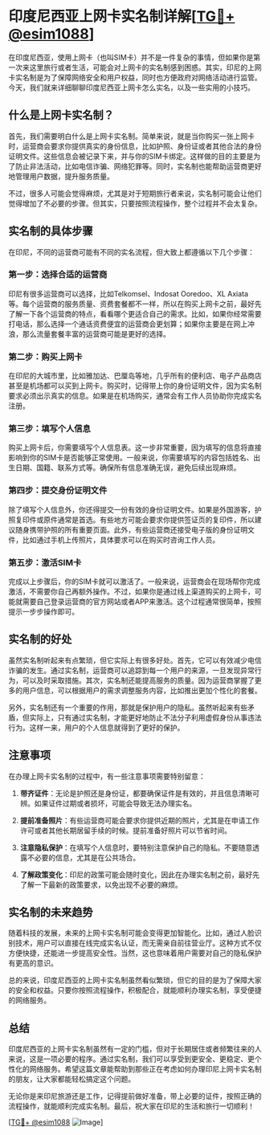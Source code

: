 # 印度尼西亚上网卡实名制详解[[TG💪+ @esim1088](https://t.me/s/esim1088)]

在印度尼西亚，使用上网卡（也叫SIM卡）并不是一件复杂的事情，但如果你是第一次来这里旅行或者生活，可能会对上网卡的实名制感到困惑。其实，印尼的上网卡实名制是为了保障网络安全和用户权益，同时也方便政府对网络活动进行监管。今天，我们就来详细聊聊印度尼西亚上网卡怎么实名，以及一些实用的小技巧。

## 什么是上网卡实名制？

首先，我们需要明白什么是上网卡实名制。简单来说，就是当你购买一张上网卡时，运营商会要求你提供真实的身份信息，比如护照、身份证或者其他合法的身份证明文件。这些信息会被记录下来，并与你的SIM卡绑定。这样做的目的主要是为了防止非法活动，比如电信诈骗、网络犯罪等。同时，实名制也能帮助运营商更好地管理用户数据，提升服务质量。

不过，很多人可能会觉得麻烦，尤其是对于短期旅行者来说，实名制可能会让他们觉得增加了不必要的步骤。但其实，只要按照流程操作，整个过程并不会太复杂。

## 实名制的具体步骤

在印尼，不同的运营商可能有不同的实名流程，但大致上都遵循以下几个步骤：

### 第一步：选择合适的运营商

印尼有很多运营商可以选择，比如Telkomsel、Indosat Ooredoo、XL Axiata等。每个运营商的服务质量、资费套餐都不一样，所以在购买上网卡之前，最好先了解一下各个运营商的特点，看看哪个更适合自己的需求。比如，如果你经常需要打电话，那么选择一个通话资费便宜的运营商会更划算；如果你主要是在网上冲浪，那么流量套餐丰富的运营商可能是更好的选择。

### 第二步：购买上网卡

在印尼的大城市里，比如雅加达、巴厘岛等地，几乎所有的便利店、电子产品商店甚至是机场都可以买到上网卡。购买时，记得带上你的身份证明文件，因为实名制要求必须出示真实的信息。如果是在机场购买，通常会有工作人员协助你完成实名注册。

### 第三步：填写个人信息

购买上网卡后，你需要填写个人信息表。这一步非常重要，因为填写的信息将直接影响到你的SIM卡是否能够正常使用。一般来说，你需要填写的内容包括姓名、出生日期、国籍、联系方式等。确保所有信息准确无误，避免后续出现麻烦。

### 第四步：提交身份证明文件

除了填写个人信息外，你还得提交一份有效的身份证明文件。如果是外国游客，护照复印件或原件通常是首选。有些地方可能会要求你提供签证页的复印件，所以建议随身携带护照的所有重要页面。此外，有些运营商还接受电子版的身份证明文件，比如通过手机上传照片，具体要求可以在购买时咨询工作人员。

### 第五步：激活SIM卡

完成以上步骤后，你的SIM卡就可以激活了。一般来说，运营商会在现场帮你完成激活，不需要你自己再额外操作。不过，如果你是通过线上渠道购买的上网卡，可能就需要自己登录运营商的官方网站或者APP来激活。这个过程通常很简单，按照提示一步步操作即可。

## 实名制的好处

虽然实名制听起来有点繁琐，但它实际上有很多好处。首先，它可以有效减少电信诈骗的发生。通过实名制，运营商可以追踪到每一个用户的来源，一旦发现异常行为，可以及时采取措施。其次，实名制还能提高服务的质量。因为运营商掌握了更多的用户信息，可以根据用户的需求调整服务内容，比如推出更加个性化的套餐。

另外，实名制还有一个重要的作用，那就是保护用户的隐私。虽然听起来有些矛盾，但实际上，只有通过实名制，才能更好地防止不法分子利用虚假身份从事违法行为。这样一来，用户的个人信息就得到了更好的保护。

## 注意事项

在办理上网卡实名制的过程中，有一些注意事项需要特别留意：

1. **带齐证件**：无论是护照还是身份证，都要确保证件是有效的，并且信息清晰可辨。如果证件过期或者损坏，可能会导致无法办理实名。

2. **提前准备照片**：有些运营商可能会要求你提供近期的照片，尤其是在申请工作许可或者其他长期居留手续的时候。提前准备好照片可以节省时间。

3. **注意隐私保护**：在填写个人信息时，要特别注意保护自己的隐私。不要随意透露不必要的信息，尤其是在公共场合。

4. **了解政策变化**：印尼的政策可能会随时变化，因此在办理实名制之前，最好先了解一下最新的政策要求，以免出现不必要的麻烦。

## 实名制的未来趋势

随着科技的发展，未来的上网卡实名制可能会变得更加智能化。比如，通过人脸识别技术，用户可以直接在线完成实名认证，而无需亲自前往营业厅。这种方式不仅方便快捷，还能进一步提高安全性。当然，这也意味着用户需要对自己的隐私保护有更高的意识。

总的来说，印度尼西亚的上网卡实名制虽然看似繁琐，但它的目的是为了保障大家的安全和权益。只要你按照流程操作，积极配合，就能顺利办理实名制，享受便捷的网络服务。

## 总结

印度尼西亚的上网卡实名制虽然有一定的门槛，但对于长期居住或者频繁往来的人来说，这是一项必要的程序。通过实名制，我们可以享受到更安全、更稳定、更个性化的网络服务。希望这篇文章能帮助到那些正在考虑如何办理印尼上网卡实名制的朋友，让大家都能轻松搞定这个问题。

无论你是来印尼旅游还是工作，记得提前做好准备，带上必要的证件，按照正确的流程操作，就能顺利完成实名制。最后，祝大家在印尼的生活和旅行一切顺利！

[[TG💪+ @esim1088](https://t.me/s/esim1088) ![Image](https://i.postimg.cc/4NQfJmqS/Snipaste-2025-05-13-00-14-12.png)]
